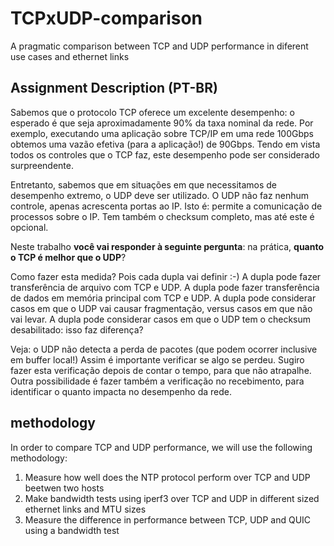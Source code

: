 # TCPxUDP-comparison

A pragmatic comparison between TCP and UDP performance in diferent use cases and ethernet links

## Assignment Description (PT-BR)

Sabemos que o protocolo TCP oferece um excelente desempenho: o esperado é que seja aproximadamente 90% da taxa nominal da rede. Por exemplo, executando uma aplicação sobre TCP/IP em uma rede 100Gbps obtemos uma vazão efetiva (para a aplicação!) de 90Gbps. Tendo em vista todos os controles que o TCP faz, este desempenho pode ser considerado surpreendente.

Entretanto, sabemos que em situações em que necessitamos de desempenho extremo, o UDP deve ser utilizado. O UDP não faz nenhum controle, apenas acrescenta portas ao IP. Isto é: permite a comunicação de processos sobre o IP. Tem também o checksum completo, mas até este é opcional.

Neste trabalho **você vai responder à seguinte pergunta**: na prática, **quanto o TCP é melhor que o UDP**?

Como fazer esta medida? Pois cada dupla vai definir :-) A dupla pode fazer transferência de arquivo com TCP e UDP. A dupla pode fazer transferência de dados em memória principal com TCP e UDP. A dupla pode considerar casos em que o UDP vai causar fragmentação, versus casos em que não vai levar. A dupla pode considerar casos em que o UDP tem o checksum desabilitado: isso faz diferença?

Veja: o UDP não detecta a perda de pacotes (que podem ocorrer inclusive em buffer local!) Assim é importante verificar se algo se perdeu. Sugiro fazer esta verificação depois de contar o tempo, para que não atrapalhe. Outra possibilidade é fazer também a verificação no recebimento, para identificar o quanto impacta no desempenho da rede. 

## methodology

In order to compare TCP and UDP performance, we will use the following methodology:

1. Measure how well does the NTP protocol perform over TCP and UDP beetwen two hosts
2. Make bandwidth tests using iperf3 over TCP and UDP in different sized ethernet links and MTU sizes
3. Measure the difference in performance between TCP, UDP and QUIC using a bandwidth test
